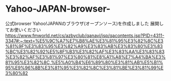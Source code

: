 # Yahoo-JAPAN-browser-
公式browser
Yahoo!JAPANのブラウザ(オープンソース)を作成しました
展開してお使いください
https://www.fmworld.net/cs/azbyclub/qanavi/jsp/qacontents.jsp?PID=4311-3347#:~:text=%E5%9C%A7%E7%B8%AE%E3%81%95%E3%82%8C%E3%81%9F%E3%83%95%E3%82%A9%E3%83%AB%E3%83%80%E3%83%BC%E3%82%92%E5%8F%B3%E3%82%AF%E3%83%AA%E3%83%83%E3%82%AF%E3%81%97%E3%80%81%E8%A1%A8%E7%A4%BA%E3%81%95%E3%82%8C,%E5%A0%B4%E6%89%80%E3%81%AB%E5%B1%95%E9%96%8B%E3%81%95%E3%82%8C%E3%81%BE%E3%81%99%E3%80%82
